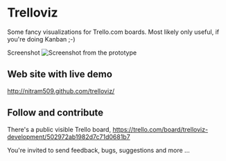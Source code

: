 Trelloviz
=========

Some fancy visualizations for Trello.com boards.
Most likely only useful, if you're doing Kanban ;-)

Screenshot ![Screenshot from the prototype](/nitram509/trelloviz/raw/master/screenshot_working_prototype.jpg)

Web site with live demo
-----------------------
http://nitram509.github.com/trelloviz/


Follow and contribute
---------------------
There's a public visible Trello board, 
https://trello.com/board/trelloviz-development/502972ab1982d7c71d0681b7

You're invited to send feedback, bugs, suggestions and more ... 